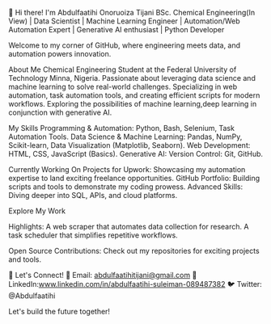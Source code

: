 👋 Hi there! I'm Abdulfaatihi Onoruoiza Tijani
BSc. Chemical Engineering(In View) | Data Scientist | Machine Learning Engineer | Automation/Web Automation Expert | Generative AI enthusiast | Python Developer

Welcome to my corner of GitHub, where engineering meets data, and automation powers innovation.

About Me
Chemical Engineering Student at the Federal University of Technology Minna, Nigeria.
Passionate about leveraging data science and machine learning to solve real-world challenges.
Specializing in web automation, task automation tools, and creating efficient scripts for modern workflows.
Exploring the possibilities of machine learning,deep learning in conjunction with generative AI.

My Skills
Programming & Automation: Python, Bash, Selenium, Task Automation Tools.
Data Science & Machine Learning: Pandas, NumPy, Scikit-learn, Data Visualization (Matplotlib, Seaborn).
Web Development: HTML, CSS, JavaScript (Basics).
Generative AI: 
Version Control: Git, GitHub.

Currently Working On
Projects for Upwork: Showcasing my automation expertise to land exciting freelance opportunities.
GitHub Portfolio: Building scripts and tools to demonstrate my coding prowess.
Advanced Skills: Diving deeper into SQL, APIs, and cloud platforms.

Explore My Work

Highlights:
A web scraper that automates data collection for research.
A task scheduler that simplifies repetitive workflows.

Open Source Contributions:
Check out my repositories for exciting projects and tools.

🚀 Let's Connect!
📧 Email: abdulfaatihitijani@gmail.com
💼 LinkedIn:www.linkedin.com/in/abdulfaatihi-suleiman-089487382
🐦 Twitter: @Abdulfaatihi


Let's build the future together!

<!---
Onoruoiza514/Onoruoiza514 is a ✨ special ✨ repository because its `README.md` (this file) appears on your GitHub profile.
You can click the Preview link to take a look at your changes.
--->
